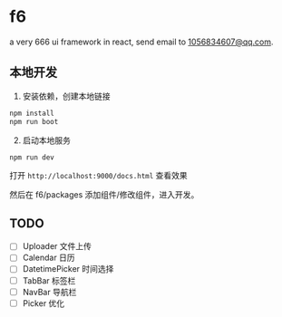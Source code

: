 # f6

a very 666 ui framework in react, send email to 1056834607@qq.com.

## 本地开发

1. 安装依赖，创建本地链接

```bash
npm install
npm run boot
```

2. 启动本地服务

```
npm run dev
```

打开 `http://localhost:9000/docs.html` 查看效果

然后在 f6/packages 添加组件/修改组件，进入开发。

## TODO

- [ ] Uploader 文件上传
- [ ] Calendar 日历
- [ ] DatetimePicker 时间选择
- [ ] TabBar 标签栏
- [ ] NavBar 导航栏
- [ ] Picker 优化